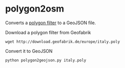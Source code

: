 # polygon2osm
Converts a [polygon filter](http://wiki.openstreetmap.org/wiki/Osmosis/Polygon_Filter_File_Format) to a GeoJSON file.

Download a polygon filter from Geofabrik
```
wget http://download.geofabrik.de/europe/italy.poly
```

Convert it to GeoJSON
```
python polygon2geojson.py italy.poly
```